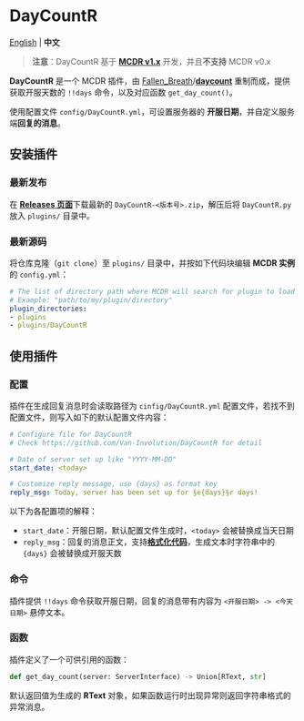 # DayCountR

[English](README.md) | **中文**

> **注意**：DayCountR 基于 [**MCDR v1.x**](https://github.com/Fallen-Breath/MCDReforged) 开发，并且**不支持** MCDR v0.x

**DayCountR** 是一个 MCDR 插件，由 [Fallen_Breath](https://github.com/Fallen-Breath)/[**daycount**](https://github.com/TISUnion/daycount) 重制而成，提供获取开服天数的 `!!days` 命令，以及对应函数 `get_day_count()`。

使用配置文件 `config/DayCountR.yml`，可设置服务器的 **开服日期**，并自定义服务端**回复的消息**。

## 安装插件

### 最新发布

在 [**Releases 页面**](https://github.com/Van-Involution/DayCountR/releases)下载最新的 `DayCountR-<版本号>.zip`，解压后将 `DayCountR.py` 放入 `plugins/` 目录中。

### 最新源码

将仓库克隆（`git clone`）至 `plugins/` 目录中，并按如下代码块编辑 **MCDR 实例**的 `config.yml`：

```YAML
# The list of directory path where MCDR will search for plugin to load
# Example: "path/to/my/plugin/directory"
plugin_directories:
- plugins
- plugins/DayCountR
```

## 使用插件

### 配置

插件在生成回复消息时会读取路径为 `cinfig/DayCountR.yml` 配置文件，若找不到配置文件，则写入如下的默认配置文件内容：

```YAML
# Configure file for DayCountR
# Check https://github.com/Van-Involution/DayCountR for detail

# Date of server set up like "YYYY-MM-DD"
start_date: <today>

# Customize reply message, use {days} as format key
reply_msg: Today, server has been set up for §e{days}§r days!
```
以下为各配置项的解释：

- `start_date`：开服日期，默认配置文件生成时，`<today>` 会被替换成当天日期
- `reply_msg`：回复的消息正文，支持[**格式化代码**](https://minecraft-zh.gamepedia.com/%E6%A0%BC%E5%BC%8F%E5%8C%96%E4%BB%A3%E7%A0%81)，生成文本时字符串中的 `{days}` 会被替换成开服天数

### 命令

插件提供 `!!days` 命令获取开服日期，回复的消息带有内容为 `<开服日期> -> <今天日期>` 悬停文本。

### 函数

插件定义了一个可供引用的函数：

```Python
def get_day_count(server: ServerInterface) -> Union[RText, str]
```
默认返回值为生成的 **RText** 对象，如果函数运行时出现异常则返回字符串格式的异常消息。
